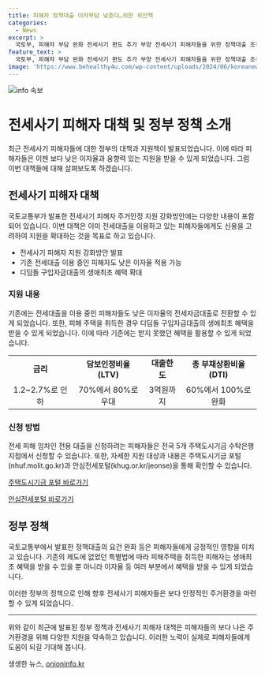 ```yaml
---
title: 피해자 정책대출 이자부담 낮춘다…위한 위안책
categories:
  - News
excerpt: >
  국토부, 피해자 부담 완화 전세사기 편도 추가 부양 전세사기 피해자들을 위한 정책대출 조건 완화 발표. 현재 버팀목 전세자금대출을 이용 중인 피해자는 낮은 금리의 피해자 전용 대출로 전환 가능. 주택 보유 이력 있을 시 디딤돌 구입자금대출의 혜택 받기 어려웠으나, 피해자로 결정받은 경우 예외적으로 보유 이력 없는 것으로 간주. 총 부채상환비율(DTI) 요건 완화로 소득이 낮은 피해자도 대출 신청 가능. 대출은 전국 5개 주택도시기금 수탁은행에서 신청 가능. (요약문)
feature_text: >
  국토부, 피해자 부담 완화 전세사기 편도 추가 부양 전세사기 피해자들을 위한 정책대출 조건 완화 발표. 현재 버팀목 전세자금대출을 이용 중인 피해자는 낮은 금리의 피해자 전용 대출로 전환 가능. 주택 보유 이력 있을 시 디딤돌 구입자금대출의 혜택 받기 어려웠으나, 피해자로 결정받은 경우 예외적으로 보유 이력 없는 것으로 간주. 총 부채상환비율(DTI) 요건 완화로 소득이 낮은 피해자도 대출 신청 가능. 대출은 전국 5개 주택도시기금 수탁은행에서 신청 가능. (요약문)
image: 'https://www.behealthy4u.com/wp-content/uploads/2024/06/koreanews.jpg'
---
```


<p><img src="https://www.behealthy4u.com/wp-content/uploads/2024/06/koreanews.jpg" alt="info 속보" /></p>

<h1>전세사기 피해자 대책 및 정부 정책 소개</h1>

<p data-ke-size="size16">최근 전세사기 피해자들에 대한 정부의 대책과 지원책이 발표되었습니다. 이에 따라 피해자들은 이젠 보다 낮은 이자율과 융향력 있는 지원을 받을 수 있게 되었습니다. 그럼 이번 대책들에 대해 살펴보도록 하겠습니다.</p>

<h2 data-ke-size="size26">전세사기 피해자 대책</h2>

<p data-ke-size="size16">국토교통부가 발표한 전세사기 피해자 주거안정 지원 강화방안에는 다양한 내용이 포함되어 있습니다. 이번 대책은 이미 전세대출을 이용하고 있는 피해자들에게도 신용을 고려하여 지원을 확대하는 것을 목표로 하고 있습니다.</p>

<ul>
  <li>전세사기 피해자 지원 강화방안 발표</li>
  <li>기존 전세대출 이용 중인 피해자도 낮은 이자율 적용 가능</li>
  <li>디딤돌 구입자금대출의 생애최초 혜택 확대</li>
</ul>

<h3>지원 내용</h3>

<p data-ke-size="size16">기존에는 전세대출을 이용 중인 피해자들도 낮은 이자율의 전세자금대출로 전환할 수 있게 되었습니다. 또한, 피해 주택을 취득한 경우 디딤돌 구입자금대출의 생애최초 혜택을 받을 수 있게 되었습니다. 이에 따라 기존에는 받지 못했던 혜택을 활용할 수 있게 되었습니다.</p>

<table>
  <tr>
    <td style="text-align: center; height: 17px;"><b>금리</b></td>
    <td style="text-align: center; height: 17px;"><b>담보인정비율(LTV)</b></td>
    <td style="text-align: center; height: 17px;"><b>대출한도</b></td>
    <td style="text-align: center; height: 17px;"><b>총 부채상환비율(DTI)</b></td>
  </tr>
  <tr>
    <td style="text-align: center; height: 17px;">1.2~2.7%로 인하</td>
    <td style="text-align: center; height: 17px;">70%에서 80%로 우대</td>
    <td style="text-align: center; height: 17px;">3억원까지</td>
    <td style="text-align: center; height: 17px;">60%에서 100%로 완화</td>
  </tr>
</table>

<h3>신청 방법</h3>

<p data-ke-size="size16">전세 피해 임차인 전용 대출을 신청하려는 피해자들은 전국 5개 주택도시기금 수탁은행 지점에서 신청할 수 있습니다. 또한, 자세한 지원 대상과 내용은 주택도시기금 포털(nhuf.molit.go.kr)과 안심전세포털(khug.or.kr/jeonse)을 통해 확인할 수 있습니다.</p>

<p data-ke-size="size16"><a href="nhuf.molit.go.kr">주택도시기금 포털 바로가기</a></p>

<p data-ke-size="size16"><a href="khug.or.kr/jeonse">안심전세포털 바로가기</a></p>

<h2 data-ke-size="size26">정부 정책</h2>

<p data-ke-size="size16">국토교통부에서 발표한 정책대출의 요건 완화 등은 피해자들에게 긍정적인 영향을 미치고 있습니다. 기존의 제도에 없었던 특별법에 따라 피해주택을 취득한 피해자는 생애최초 혜택을 받을 수 있을 뿐 아니라 이자율 등 여러 부분에서 혜택을 받을 수 있게 되었습니다.</p>

<p data-ke-size="size16">이러한 정부의 정책으로 인해 향후 전세사기 피해자들은 보다 안정적인 주거환경을 마련할 수 있게 되었습니다.</p>

<hr>

<p data-ke-size="size16">위와 같이 최근에 발표된 정부 정책과 전세사기 피해자 대책은 피해자들의 보다 나은 주거환경을 위해 다양한 지원을 약속하고 있습니다. 이러한 노력이 실제로 피해자들에게 도움이 되길 기대해 봅니다.</p>
생생한 뉴스, <a href="https://onioninfo.kr" rel="dofollow">onioninfo.kr</a>


